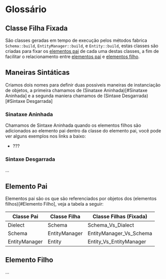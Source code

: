 Glossário
===

Classe Filha Fixada
---

São classes geradas em tempo de execução pelos métodos fabrica `Schema::build`, `EntityManager::build`, e `Entity::build`, estas classes são criadas para fixar os [elementos pai](#Elemento-Pai) de cada uma destas classes, a fim de facilitar o relacionamento entre [elementos pai](#Elemento-Pai) e [elementos filho](#Elemento-Filho).

Maneiras Sintáticas
---

Criamos dois nomes para definir duas possiveis maneiras de instanciação de objetos, a primeira chamamos de (Sinataxe Aninhada)[#Sinataxe Aninhada] e a segunda maniera chamamos de (Sintaxe Desgarrada)[#Sintaxe Desgarrada]

### Sinataxe Aninhada

Chamamos de Sintaxe Aninhada quando os elementos filhos são adicionados ao elemento pai dentro da classe do elemento pai, você pode ver alguns exemplos nos links a baixo:

- ???

### Sintaxe Desgarrada

...

Elemento Pai
---

Elementos pai são os que são referenciados por objetos dos (elementos filhos)[#Elemento Filho], veja a tabela a seguir:

| Classe Pai    | Classe Filha  | Classe Filhas (Fixada)   |
| ------------- | ------------  | ------------------------ |
| Dielect       | Schema        | Schema_Vs_Dialect        |
| Schema        | EntityManager | EntityManager_Vs_Schema  |
| EntityManager | Entity        | Entity_Vs_EntityManager  |


Elemento Filho
---

...